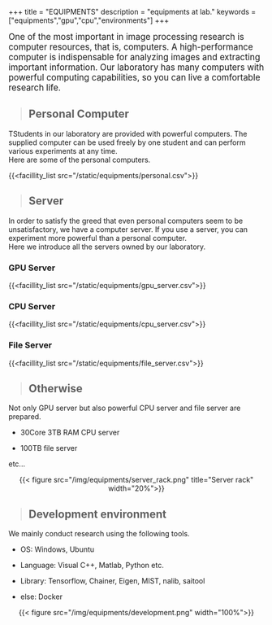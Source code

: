 +++
title = "EQUIPMENTS"
description = "equipments at lab."
keywords = ["equipments","gpu","cpu","environments"]
+++

<span style="font-size: 120%">
One of the most important in image processing research is computer resources, that is, computers. A high-performance computer is indispensable for analyzing images and extracting important information.  
Our laboratory has many computers with powerful computing capabilities, so you can live a comfortable research life.  
</span>


> ## Personal Computer  

TStudents in our laboratory are provided with powerful computers. The supplied computer can be used freely by one student and can perform various experiments at any time.  
Here are some of the personal computers.  

{{<facillity_list src="/static/equipments/personal.csv">}}  

> ## Server

In order to satisfy the greed that even personal computers seem to be unsatisfactory, we have a computer server. If you use a server, you can experiment more powerful than a personal computer.  
Here we introduce all the servers owned by our laboratory.  

### GPU Server

{{<facillity_list src="/static/equipments/gpu_server.csv">}}  

### CPU Server

{{<facillity_list src="/static/equipments/cpu_server.csv">}}  

### File Server

{{<facillity_list src="/static/equipments/file_server.csv">}}  

> ## Otherwise

Not only GPU server but also powerful CPU server and file server are prepared.

- 30Core 3TB RAM CPU server

- 100TB file server

etc...

<div align="center">{{< figure src="/img/equipments/server_rack.png" title="Server rack" width="20%">}}</div>

> ## Development environment

We mainly conduct research using the following tools.

- OS: Windows, Ubuntu

- Language: Visual C++, Matlab, Python etc.

- Library: Tensorflow, Chainer, Eigen, MIST, nalib, saitool

- else: Docker

<div align="center">{{< figure src="/img/equipments/development.png"  width="100%">}}</div>
